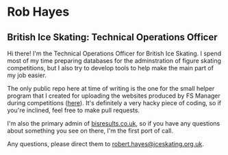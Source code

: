 # Rob Hayes

## British Ice Skating: Technical Operations Officer

Hi there! I'm the Technical Operations Officer for British Ice Skating. I spend most of my time preparing databases for the adminstration of figure skating competitions, but I also try to develop tools to help make the main part of my job easier.

The only public repo here at time of writing is the one for the small helper program that I created for uploading the websites produced by FS Manager during competitions ([here](https://github.com/rghskate/fsm-web-uploader)). It's definitely a very hacky piece of coding, so if you're inclined, feel free to make pull requests.

I'm also the primary admin of [bisresults.co.uk](https://bisresults.co.uk), so if you have any questions about something you see on there, I'm the first port of call.

Any questions, please direct them to [robert.hayes@iceskating.org.uk](mailto:robert.hayes@iceskating.org.uk).

<!---
rghskate/rghskate is a ✨ special ✨ repository because its `README.md` (this file) appears on your GitHub profile.
You can click the Preview link to take a look at your changes.
--->
